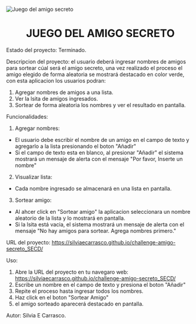 ![Juego del amigo secreto](https://github.com/user-attachments/assets/eab8bade-5f26-41e1-801a-0639b02f3885)
<h1 align="center"> JUEGO DEL AMIGO SECRETO </h1>

Estado del proyecto: Terminado.

Descripcion del proyecto: el usuario deberá ingresar nombres de amigos para sortear cúal será el amigo secreto, una vez realizado el proceso el amigo elegido de forma aleatoria se mostrará destacado en color verde, con esta aplicacion los usuarios podran:

1. Agregar nombres de amigos a una lista.
2. Ver la lsita de amigos ingresados.
3. Sortear de forma aleatoria los nombres y ver el resultado en pantalla.

Funcionalidades:
1. Agregar nombres:
- El usuario debe escribir el nombre de un amigo en el campo de texto y agregarlo a la lista presionando el boton "Añadir"
- Si el campo de texto esta en blanco, al presionar "Añadir" el sistema mostrará un mensaje de alerta con el mensaje "Por favor, Inserte un nombre"

2. Visualizar lista:
- Cada nombre ingresado se almacenará en una lista en pantalla.

3. Sortear amigo:
- Al ahcer click en "Sortear amigo" la aplicacion seleccionara un  nombre aleatorio de la lista y lo mostrará en pantalla.
- Si la lsita está vacia, el sistema mostrará un mensaje de alerta con el mensaje "No hay amigos para sortear. Agrega nombres primero."
  
URL del proyecto: https://silviaecarrasco.github.io/challenge-amigo-secreto_SECD/

Uso:
1. Abre la URL del proyecto en tu navegaro web: https://silviaecarrasco.github.io/challenge-amigo-secreto_SECD/
2.  Escribe un nombre en el campo de texto y presiona el boton "Añadir"
3.  Repite el proceso hasta ingresar todos los nombres.
4.  Haz click en el boton "Sortear Amigo"
5.  el amigo sorteado aparecerá destacado en pantalla.

Autor: Silvia E Carrasco.
